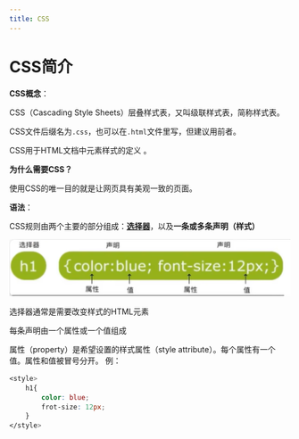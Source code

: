 ```yaml
---
title: CSS
---
```



# CSS简介



**CSS概念**：

CSS（Cascading Style Sheets）层叠样式表，又叫级联样式表，简称样式表。

CSS文件后缀名为`.css`，也可以在`.html`文件里写，但建议用前者。

CSS用于HTML文档中元素样式的定义 。



**为什么需要CSS？**

使用CSS的唯一目的就是让网页具有美观一致的页面。



**语法**：

CSS规则由两个主要的部分组成：**[选择器](https://manman-dynamo.space/Web/CSS/selector.html)**，以及**一条或多条声明（样式）**

![CSS主要组成部分](/img/CSS1.png)

选择器通常是需要改变样式的HTML元素

每条声明由一个属性或一个值组成

属性（property）是希望设置的样式属性（style attribute）。每个属性有一个值。属性和值被冒号分开。 例：

```css
<style>
    h1{
        color: blue;
        frot-size: 12px;
    }
</style>
```



